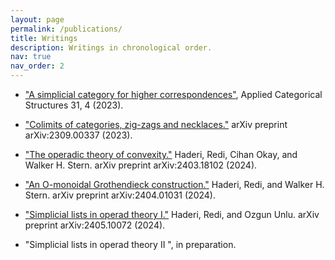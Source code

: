 ```yaml
---
layout: page
permalink: /publications/
title: Writings
description: Writings in chronological order.
nav: true
nav_order: 2
---
```


- ["A simplicial category for higher correspondences"](https://doi.org/10.1007/s10485-022-09705-w), Applied Categorical Structures 31, 4 (2023).

- ["Colimits of categories, zig-zags and necklaces."](https://arxiv.org/abs/2309.00337) arXiv preprint arXiv:2309.00337 (2023).

- ["The operadic theory of convexity."](https://arxiv.org/abs/2403.18102) Haderi, Redi, Cihan Okay, and Walker H. Stern. arXiv preprint arXiv:2403.18102 (2024).

- ["An O-monoidal Grothendieck construction."](https://arxiv.org/abs/2404.01031) Haderi, Redi, and Walker H. Stern. arXiv preprint arXiv:2404.01031 (2024).

- ["Simplicial lists in operad theory I."](https://arxiv.org/abs/2405.10072) Haderi, Redi, and Ozgun Unlu. arXiv preprint arXiv:2405.10072 (2024).

- "Simplicial lists in operad theory II ", in preparation.
